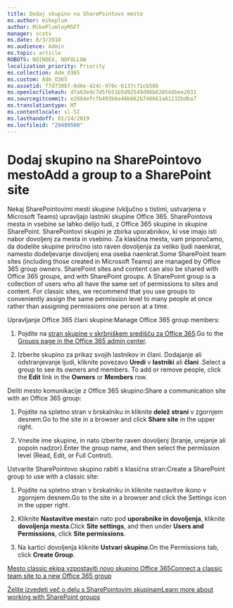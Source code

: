 ```yaml
---
title: Dodaj skupino na SharePointovo mesto
ms.author: mikeplum
author: MikePlumleyMSFT
manager: scotv
ms.date: 8/3/2018
ms.audience: Admin
ms.topic: article
ROBOTS: NOINDEX, NOFOLLOW
localization_priority: Priority
ms.collection: Adm_O365
ms.custom: Adm_O365
ms.assetid: f7d730bf-0d6e-424c-970c-6137c71cb50b
ms.openlocfilehash: d7a63edc7d5fb51b5d92549d96b62854dbee2031
ms.sourcegitcommit: e2864efcfb493b6e46b662b746661a61232bdba7
ms.translationtype: MT
ms.contentlocale: sl-SI
ms.lasthandoff: 01/24/2019
ms.locfileid: "29489560"
---
```

# <a name="add-a-group-to-a-sharepoint-site"></a><span data-ttu-id="87b34-102">Dodaj skupino na SharePointovo mesto</span><span class="sxs-lookup"><span data-stu-id="87b34-102">Add a group to a SharePoint site</span></span>

<span data-ttu-id="87b34-p101">Nekaj SharePointovimi mesti skupine (vključno s tistimi, ustvarjena v Microsoft Teams) upravljajo lastniki skupine Office 365. SharePointova mesta in vsebine se lahko delijo tudi, z Office 365 skupine in skupine SharePoint. SharePointovi skupini je zbirka uporabnikov, ki vse imajo isti nabor dovoljenj za mesta in vsebino. Za klasična mesta, vam priporočamo, da dodelite skupine priročno isto raven dovoljenja za veliko ljudi naenkrat, namesto dodeljevanje dovoljenj ena oseba naenkrat.</span><span class="sxs-lookup"><span data-stu-id="87b34-p101">Some SharePoint team sites (including those created in Microsoft Teams) are managed by Office 365 group owners. SharePoint sites and content can also be shared with Office 365 groups, and with SharePoint groups. A SharePoint group is a collection of users who all have the same set of permissions to sites and content. For classic sites, we recommend that you use groups to conveniently assign the same permission level to many people at once rather than assigning permissions one person at a time.</span></span>
  
<span data-ttu-id="87b34-107">Upravljanje Office 365 člani skupine:</span><span class="sxs-lookup"><span data-stu-id="87b34-107">Manage Office 365 group members:</span></span>
  
1. <span data-ttu-id="87b34-108">Pojdite na [stran skupine v skrbniškem središču za Office 365](https://portal.office.com/adminportal/home#/groups).</span><span class="sxs-lookup"><span data-stu-id="87b34-108">Go to the [Groups page in the Office 365 admin center](https://portal.office.com/adminportal/home#/groups).</span></span>
    
2. <span data-ttu-id="87b34-p102">Izberite skupino za prikaz svojih lastnikov in člani. Dodajanje ali odstranjevanje ljudi, kliknite povezavo **Uredi** v **lastniki** ali **člani** .</span><span class="sxs-lookup"><span data-stu-id="87b34-p102">Select a group to see its owners and members. To add or remove people, click the **Edit** link in the **Owners** or **Members** row.</span></span> 
    
<span data-ttu-id="87b34-111">Deliti mesto komunikacije z Office 365 skupino:</span><span class="sxs-lookup"><span data-stu-id="87b34-111">Share a communication site with an Office 365 group:</span></span>
  
1. <span data-ttu-id="87b34-112">Pojdite na spletno stran v brskalniku in kliknite **delež strani** v zgornjem desnem.</span><span class="sxs-lookup"><span data-stu-id="87b34-112">Go to the site in a browser and click **Share site** in the upper right.</span></span> 
    
2. <span data-ttu-id="87b34-113">Vnesite ime skupine, in nato izberite raven dovoljenj (branje, urejanje ali popoln nadzor).</span><span class="sxs-lookup"><span data-stu-id="87b34-113">Enter the group name, and then select the permission level (Read, Edit, or Full Control).</span></span>
    
<span data-ttu-id="87b34-114">Ustvarite SharePointovo skupino rabiti s klasična stran:</span><span class="sxs-lookup"><span data-stu-id="87b34-114">Create a SharePoint group to use with a classic site:</span></span>
  
1. <span data-ttu-id="87b34-115">Pojdite na spletno stran v brskalniku in kliknite nastavitve ikono v zgornjem desnem.</span><span class="sxs-lookup"><span data-stu-id="87b34-115">Go to the site in a browser and click the Settings icon in the upper right.</span></span>
    
2. <span data-ttu-id="87b34-116">Kliknite **Nastavitve mesta**in nato pod **uporabnike in dovoljenja**, kliknite **dovoljenja mesta**.</span><span class="sxs-lookup"><span data-stu-id="87b34-116">Click **Site settings**, and then under **Users and Permissions**, click **Site permissions**.</span></span>
    
3. <span data-ttu-id="87b34-117">Na kartici dovoljenja kliknite **Ustvari skupino**.</span><span class="sxs-lookup"><span data-stu-id="87b34-117">On the Permissions tab, click **Create Group**.</span></span>
    
[<span data-ttu-id="87b34-118">Mesto classic ekipa vzpostaviti novo skupino Office 365</span><span class="sxs-lookup"><span data-stu-id="87b34-118">Connect a classic team site to a new Office 365 group</span></span>](https://go.microsoft.com/fwlink/?linkid=2008654)
  
[<span data-ttu-id="87b34-119">Želite izvedeti več o delu s SharePointovim skupinam</span><span class="sxs-lookup"><span data-stu-id="87b34-119">Learn more about working with SharePoint groups</span></span>](https://go.microsoft.com/fwlink/?linkid=874658)
  

